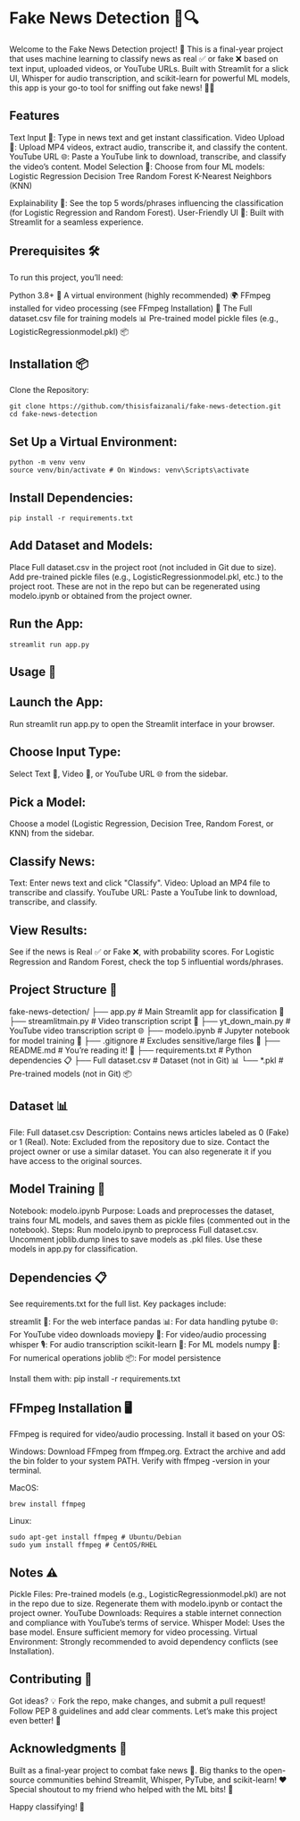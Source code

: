 # Fake News Detection 📰🔍

Welcome to the Fake News Detection project! 🚀 This is a final-year project that uses machine learning to classify news as real ✅ or fake ❌ based on text input, uploaded videos, or YouTube URLs. Built with Streamlit for a slick UI, Whisper for audio transcription, and scikit-learn for powerful ML models, this app is your go-to tool for sniffing out fake news! 🕵️‍♂️

## Features

Text Input 📝: Type in news text and get instant classification.
Video Upload 🎥: Upload MP4 videos, extract audio, transcribe it, and classify the content.
YouTube URL 🌐: Paste a YouTube link to download, transcribe, and classify the video’s content.
Model Selection 🤖: Choose from four ML models:
Logistic Regression
Decision Tree
Random Forest
K-Nearest Neighbors (KNN)

Explainability 🔎: See the top 5 words/phrases influencing the classification (for Logistic Regression and Random Forest).
User-Friendly UI 🎨: Built with Streamlit for a seamless experience.

## Prerequisites 🛠️

To run this project, you’ll need:

Python 3.8+ 🐍
A virtual environment (highly recommended) 🌍
FFmpeg installed for video processing (see FFmpeg Installation) 📼
The Full dataset.csv file for training models 📊
Pre-trained model pickle files (e.g., LogisticRegressionmodel.pkl) 📦

## Installation 📦

Clone the Repository:

```
git clone https://github.com/thisisfaizanali/fake-news-detection.git
cd fake-news-detection
```

## Set Up a Virtual Environment:

```
python -m venv venv
source venv/bin/activate # On Windows: venv\Scripts\activate
```

## Install Dependencies:

```
pip install -r requirements.txt
```

## Add Dataset and Models:

Place Full dataset.csv in the project root (not included in Git due to size).
Add pre-trained pickle files (e.g., LogisticRegressionmodel.pkl, etc.) to the project root. These are not in the repo but can be regenerated using modelo.ipynb or obtained from the project owner.

## Run the App:

```
streamlit run app.py
```

## Usage 🚀

## Launch the App:

Run streamlit run app.py to open the Streamlit interface in your browser.

## Choose Input Type:

Select Text 📝, Video 🎥, or YouTube URL 🌐 from the sidebar.

## Pick a Model:

Choose a model (Logistic Regression, Decision Tree, Random Forest, or KNN) from the sidebar.

## Classify News:

Text: Enter news text and click "Classify".
Video: Upload an MP4 file to transcribe and classify.
YouTube URL: Paste a YouTube link to download, transcribe, and classify.

## View Results:

See if the news is Real ✅ or Fake ❌, with probability scores.
For Logistic Regression and Random Forest, check the top 5 influential words/phrases.

## Project Structure 📂

fake-news-detection/
├── app.py # Main Streamlit app for classification 🌟
├── streamlitmain.py # Video transcription script 🎥
├── yt_down_main.py # YouTube video transcription script 🌐
├── modelo.ipynb # Jupyter notebook for model training 📓
├── .gitignore # Excludes sensitive/large files 🚫
├── README.md # You’re reading it! 📖
├── requirements.txt # Python dependencies 📋
├── Full dataset.csv # Dataset (not in Git) 📊
└── \*.pkl # Pre-trained models (not in Git) 📦

## Dataset 📊

File: Full dataset.csv
Description: Contains news articles labeled as 0 (Fake) or 1 (Real).
Note: Excluded from the repository due to size. Contact the project owner or use a similar dataset. You can also regenerate it if you have access to the original sources.

## Model Training 🧠

Notebook: modelo.ipynb
Purpose: Loads and preprocesses the dataset, trains four ML models, and saves them as pickle files (commented out in the notebook).
Steps:
Run modelo.ipynb to preprocess Full dataset.csv.
Uncomment joblib.dump lines to save models as .pkl files.
Use these models in app.py for classification.

## Dependencies 📋

See requirements.txt for the full list. Key packages include:

streamlit 🎨: For the web interface
pandas 📊: For data handling
pytube 🌐: For YouTube video downloads
moviepy 🎥: For video/audio processing
whisper 🎙️: For audio transcription
scikit-learn 🤖: For ML models
numpy 🔢: For numerical operations
joblib 📦: For model persistence

Install them with:
pip install -r requirements.txt

## FFmpeg Installation 🖥️

FFmpeg is required for video/audio processing. Install it based on your OS:

Windows:
Download FFmpeg from ffmpeg.org.
Extract the archive and add the bin folder to your system PATH.
Verify with ffmpeg -version in your terminal.

MacOS:

```
brew install ffmpeg
```

Linux:

```
sudo apt-get install ffmpeg # Ubuntu/Debian
sudo yum install ffmpeg # CentOS/RHEL
```

## Notes ⚠️

Pickle Files: Pre-trained models (e.g., LogisticRegressionmodel.pkl) are not in the repo due to size. Regenerate them with modelo.ipynb or contact the project owner.
YouTube Downloads: Requires a stable internet connection and compliance with YouTube’s terms of service.
Whisper Model: Uses the base model. Ensure sufficient memory for video processing.
Virtual Environment: Strongly recommended to avoid dependency conflicts (see Installation).

## Contributing 🤝

Got ideas? 💡 Fork the repo, make changes, and submit a pull request! Follow PEP 8 guidelines and add clear comments. Let’s make this project even better! 🙌

## Acknowledgments 🙏

Built as a final-year project to combat fake news 📰.
Big thanks to the open-source communities behind Streamlit, Whisper, PyTube, and scikit-learn! ❤️
Special shoutout to my friend who helped with the ML bits! 🤗

Happy classifying! 🎉
